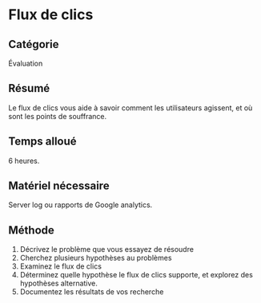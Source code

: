 Flux de clics
===

Catégorie
---
Évaluation

Résumé
---
Le flux de clics vous aide à savoir comment les utilisateurs agissent, et où sont les points de souffrance.

Temps alloué
---
6 heures.

Matériel nécessaire
---
Server log ou rapports de Google analytics.

Méthode
---
1. Décrivez le problème que vous essayez de résoudre
2. Cherchez plusieurs hypothèses au problèmes
3. Examinez le flux de clics
4. Déterminez quelle hypothèse le flux de clics supporte, et explorez des hypothèses alternative.
5. Documentez les résultats de vos recherche
